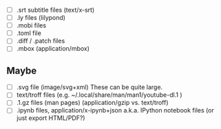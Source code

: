 - [ ] .srt subtitle files (text/x-srt)
- [ ] .ly files (lilypond)
- [ ] .mobi files
- [ ] .toml file
- [ ] .diff / .patch files
- [ ] .mbox (application/mbox)

Maybe
-----

- [ ] .svg file (image/svg+xml) These can be quite large.
- [ ] text/troff files (e.g. ~/.local/share/man/man1/youtube-dl.1 )
- [ ] .1.gz files (man pages) (application/gzip vs. text/troff)
- [ ] .ipynb files, application/x-ipynb+json a.k.a. IPython notebook files (or just export HTML/PDF?)
